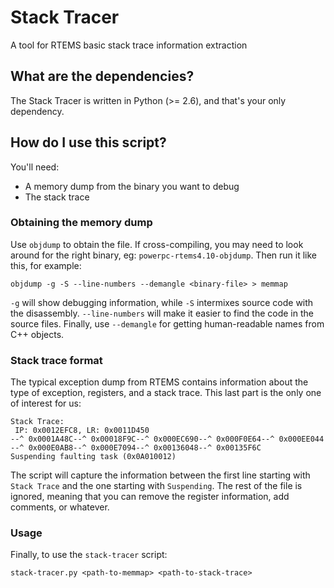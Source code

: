 # Stack Tracer

A tool for RTEMS basic stack trace information extraction

## What are the dependencies?

The Stack Tracer is written in Python (>= 2.6), and that's your only dependency.

## How do I use this script?

You'll need:

- A memory dump from the binary you want to debug
- The stack trace

### Obtaining the memory dump

Use `objdump` to obtain the file. If cross-compiling, you may need to look around
for the right binary, eg: `powerpc-rtems4.10-objdump`. Then run it like this,
for example:

    objdump -g -S --line-numbers --demangle <binary-file> > memmap

`-g` will show debugging information, while `-S` intermixes source code with
the disassembly. `--line-numbers` will make it easier to find the code in the
source files. Finally, use `--demangle` for getting human-readable names from
C++ objects.

### Stack trace format

The typical exception dump from RTEMS contains information about the type
of exception, registers, and a stack trace. This last part is the only one
of interest for us:

    Stack Trace:
     IP: 0x0012EFC8, LR: 0x0011D450
    --^ 0x0001A48C--^ 0x00018F9C--^ 0x000EC690--^ 0x000F0E64--^ 0x000EE044
    --^ 0x000E0AB8--^ 0x000E7094--^ 0x00136048--^ 0x00135F6C
    Suspending faulting task (0x0A010012)

The script will capture the information between the first line starting with
`Stack Trace` and the one starting with `Suspending`. The rest of the file is
ignored, meaning that you can remove the register information, add comments,
or whatever.

### Usage

Finally, to use the `stack-tracer` script:

    stack-tracer.py <path-to-memmap> <path-to-stack-trace>
